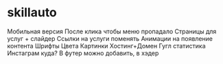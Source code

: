 # skillauto

Мобильная версия
После клика чтобы меню пропадало
Страницы для услуг + слайдер
Ссылки на услуги поменять
Анимации на появление контента
Шрифты
Цвета
Картинки
Хостинг+Домен
Гугл статистика
Инстаграм куда? В футер можно добавить, в хэдер